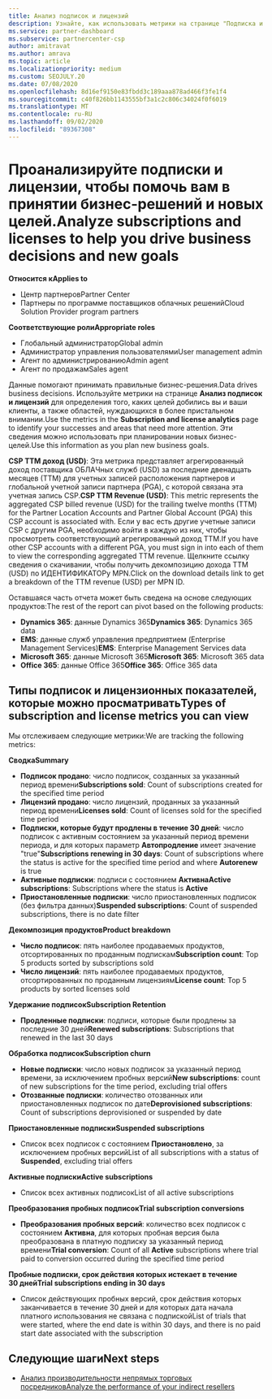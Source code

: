 ```yaml
---
title: Анализ подписок и лицензий
description: Узнайте, как использовать метрики на странице "Подписка и анализ лицензий" для выяснения успеха и областей, требующих дополнительных внимания.
ms.service: partner-dashboard
ms.subservice: partnercenter-csp
author: amitravat
ms.author: amrava
ms.topic: article
ms.localizationpriority: medium
ms.custom: SEOJULY.20
ms.date: 07/08/2020
ms.openlocfilehash: 8d16ef9150e83fbdd3c189aaa878ad466f3fe1f4
ms.sourcegitcommit: c40f826bb1143555bf3a1c2c806c34024f0f6019
ms.translationtype: MT
ms.contentlocale: ru-RU
ms.lasthandoff: 09/02/2020
ms.locfileid: "89367308"
---
```

# <a name="analyze-subscriptions-and-licenses-to-help-you-drive-business-decisions-and-new-goals"></a><span data-ttu-id="5220b-103">Проанализируйте подписки и лицензии, чтобы помочь вам в принятии бизнес-решений и новых целей.</span><span class="sxs-lookup"><span data-stu-id="5220b-103">Analyze subscriptions and licenses to help you drive business decisions and new goals</span></span>

<span data-ttu-id="5220b-104">**Относится к**</span><span class="sxs-lookup"><span data-stu-id="5220b-104">**Applies to**</span></span>

- <span data-ttu-id="5220b-105">Центр партнеров</span><span class="sxs-lookup"><span data-stu-id="5220b-105">Partner Center</span></span>
- <span data-ttu-id="5220b-106">Партнеры по программе поставщиков облачных решений</span><span class="sxs-lookup"><span data-stu-id="5220b-106">Cloud Solution Provider program partners</span></span>

<span data-ttu-id="5220b-107">**Соответствующие роли**</span><span class="sxs-lookup"><span data-stu-id="5220b-107">**Appropriate roles**</span></span>

- <span data-ttu-id="5220b-108">Глобальный администратор</span><span class="sxs-lookup"><span data-stu-id="5220b-108">Global admin</span></span>
- <span data-ttu-id="5220b-109">Администратор управления пользователями</span><span class="sxs-lookup"><span data-stu-id="5220b-109">User management admin</span></span>
- <span data-ttu-id="5220b-110">Агент по администрированию</span><span class="sxs-lookup"><span data-stu-id="5220b-110">Admin agent</span></span>
- <span data-ttu-id="5220b-111">Агент по продажам</span><span class="sxs-lookup"><span data-stu-id="5220b-111">Sales agent</span></span>

<span data-ttu-id="5220b-112">Данные помогают принимать правильные бизнес-решения.</span><span class="sxs-lookup"><span data-stu-id="5220b-112">Data drives business decisions.</span></span> <span data-ttu-id="5220b-113">Используйте метрики на странице **Анализ подписок и лицензий** для определения того, каких целей добились вы и ваши клиенты, а также областей, нуждающихся в более пристальном внимании.</span><span class="sxs-lookup"><span data-stu-id="5220b-113">Use the metrics in the **Subscription and license analytics** page to identify your successes and areas that need more attention.</span></span> <span data-ttu-id="5220b-114">Эти сведения можно использовать при планировании новых бизнес-целей.</span><span class="sxs-lookup"><span data-stu-id="5220b-114">Use this information as you plan new business goals.</span></span>

<span data-ttu-id="5220b-115">**CSP ТТМ доход (USD)**: Эта метрика представляет агрегированный доход поставщика ОБЛАЧных служб (USD) за последние двенадцать месяцев (ТТМ) для учетных записей расположения партнеров и глобальной учетной записи партнера (PGA), с которой связана эта учетная запись CSP.</span><span class="sxs-lookup"><span data-stu-id="5220b-115">**CSP TTM Revenue (USD)**: This metric represents the aggregated CSP billed revenue (USD) for the trailing twelve months (TTM) for the Partner Location Accounts and Partner Global Account (PGA) this CSP account is associated with.</span></span> <span data-ttu-id="5220b-116">Если у вас есть другие учетные записи CSP с другим PGA, необходимо войти в каждую из них, чтобы просмотреть соответствующий агрегированный доход ТТМ.</span><span class="sxs-lookup"><span data-stu-id="5220b-116">If you have other CSP accounts with a different PGA, you must sign in into each of them to view the corresponding aggregated TTM revenue.</span></span>  <span data-ttu-id="5220b-117">Щелкните ссылку сведения о скачивании, чтобы получить декомпозицию дохода ТТМ (USD) по ИДЕНТИФИКАТОРу MPN.</span><span class="sxs-lookup"><span data-stu-id="5220b-117">Click on the download details link to get a breakdown of the TTM revenue (USD) per MPN ID.</span></span>

<span data-ttu-id="5220b-118">Оставшаяся часть отчета может быть сведена на основе следующих продуктов:</span><span class="sxs-lookup"><span data-stu-id="5220b-118">The rest of the report can pivot based on the following products:</span></span>

 - <span data-ttu-id="5220b-119">**Dynamics 365**: данные Dynamics 365</span><span class="sxs-lookup"><span data-stu-id="5220b-119">**Dynamics 365**: Dynamics 365 data</span></span>  
 - <span data-ttu-id="5220b-120">**EMS**: данные служб управления предприятием (Enterprise Management Services)</span><span class="sxs-lookup"><span data-stu-id="5220b-120">**EMS**: Enterprise Management Services data</span></span>  
 - <span data-ttu-id="5220b-121">**Microsoft 365**: данные Microsoft 365</span><span class="sxs-lookup"><span data-stu-id="5220b-121">**Microsoft 365**: Microsoft 365 data</span></span>  
 - <span data-ttu-id="5220b-122">**Office 365**: данные Office 365</span><span class="sxs-lookup"><span data-stu-id="5220b-122">**Office 365**: Office 365 data</span></span>  


## <a name="types-of-subscription-and-license-metrics-you-can-view"></a><span data-ttu-id="5220b-123">Типы подписок и лицензионных показателей, которые можно просматривать</span><span class="sxs-lookup"><span data-stu-id="5220b-123">Types of subscription and license metrics you can view</span></span>

<span data-ttu-id="5220b-124">Мы отслеживаем следующие метрики:</span><span class="sxs-lookup"><span data-stu-id="5220b-124">We are tracking the following metrics:</span></span>

<span data-ttu-id="5220b-125">**Сводка**</span><span class="sxs-lookup"><span data-stu-id="5220b-125">**Summary**</span></span>  
 - <span data-ttu-id="5220b-126">**Подписок продано**: число подписок, созданных за указанный период времени</span><span class="sxs-lookup"><span data-stu-id="5220b-126">**Subscriptions sold**: Count of subscriptions created for the specified time period</span></span>  
 - <span data-ttu-id="5220b-127">**Лицензий продано**: число лицензий, проданных за указанный период времени</span><span class="sxs-lookup"><span data-stu-id="5220b-127">**Licenses sold**: Count of licenses sold for the specified time period</span></span>   
 - <span data-ttu-id="5220b-128">**Подписки, которые будут продлены в течение 30 дней**: число подписок с активным состоянием за указанный период времени периода, и для которых параметр **Автопродление** имеет значение "true"</span><span class="sxs-lookup"><span data-stu-id="5220b-128">**Subscriptions renewing in 30 days**: Count of subscriptions where the status is active for the specified time period and where **Autorenew** is true</span></span>
 - <span data-ttu-id="5220b-129">**Активные подписки**: подписи с состоянием **Активна**</span><span class="sxs-lookup"><span data-stu-id="5220b-129">**Active subscriptions**: Subscriptions where the status is **Active**</span></span>  
 - <span data-ttu-id="5220b-130">**Приостановленные подписки**: число приостановленных подписок (без фильтра данных)</span><span class="sxs-lookup"><span data-stu-id="5220b-130">**Suspended subscriptions**: Count of suspended subscriptions, there is no date filter</span></span>  

<span data-ttu-id="5220b-131">**Декомпозиция продуктов**</span><span class="sxs-lookup"><span data-stu-id="5220b-131">**Product breakdown**</span></span>  
 - <span data-ttu-id="5220b-132">**Число подписок**: пять наиболее продаваемых продуктов, отсортированных по проданным подпискам</span><span class="sxs-lookup"><span data-stu-id="5220b-132">**Subscription count**: Top 5 products sorted by subscriptions sold</span></span>  
 - <span data-ttu-id="5220b-133">**Число лицензий**: пять наиболее продаваемых продуктов, отсортированных по проданным лицензиям</span><span class="sxs-lookup"><span data-stu-id="5220b-133">**License count**: Top 5 products by sorted licenses sold</span></span>

<span data-ttu-id="5220b-134">**Удержание подписок**</span><span class="sxs-lookup"><span data-stu-id="5220b-134">**Subscription Retention**</span></span>
 - <span data-ttu-id="5220b-135">**Продленные подписки**: подписи, которые были продлены за последние 30 дней</span><span class="sxs-lookup"><span data-stu-id="5220b-135">**Renewed subscriptions**: Subscriptions that renewed in the last 30 days</span></span>  

<span data-ttu-id="5220b-136">**Обработка подписок**</span><span class="sxs-lookup"><span data-stu-id="5220b-136">**Subscription churn**</span></span>  
 - <span data-ttu-id="5220b-137">**Новые подписки**: число новых подписок за указанный период времени, за исключением пробных версий</span><span class="sxs-lookup"><span data-stu-id="5220b-137">**New subscriptions**: count of new subscriptions for the time period, excluding trial offers</span></span>  
 - <span data-ttu-id="5220b-138">**Отозванные подписки**: количество отозванных или приостановленных подписок по дате</span><span class="sxs-lookup"><span data-stu-id="5220b-138">**Deprovisioned subscriptions**: Count of subscriptions deprovisioned or suspended by date</span></span>  

<span data-ttu-id="5220b-139">**Приостановленные подписки**</span><span class="sxs-lookup"><span data-stu-id="5220b-139">**Suspended subscriptions**</span></span>  
 - <span data-ttu-id="5220b-140">Список всех подписок с состоянием **Приостановлено**, за исключением пробных версий</span><span class="sxs-lookup"><span data-stu-id="5220b-140">List of all subscriptions with a status of **Suspended**, excluding trial offers</span></span>  
  
<span data-ttu-id="5220b-141">**Активные подписки**</span><span class="sxs-lookup"><span data-stu-id="5220b-141">**Active subscriptions**</span></span>
 - <span data-ttu-id="5220b-142">Список всех активных подписок</span><span class="sxs-lookup"><span data-stu-id="5220b-142">List of all active subscriptions</span></span>  

<span data-ttu-id="5220b-143">**Преобразования пробных подписок**</span><span class="sxs-lookup"><span data-stu-id="5220b-143">**Trial subscription conversions**</span></span>  
 - <span data-ttu-id="5220b-144">**Преобразования пробных версий**: количество всех подписок с состоянием **Активна**, для которых пробная версия была преобразована в платную подписку за указанный период времени</span><span class="sxs-lookup"><span data-stu-id="5220b-144">**Trial conversion**: Count of all **Active** subscriptions where trial paid to conversion occurred during the specified time period</span></span>  

<span data-ttu-id="5220b-145">**Пробные подписки, срок действия которых истекает в течение 30 дней**</span><span class="sxs-lookup"><span data-stu-id="5220b-145">**Trial subscriptions ending in 30 days**</span></span>  
 - <span data-ttu-id="5220b-146">Список действующих пробных версий, срок действия которых заканчивается в течение 30 дней и для которых дата начала платного использования не связана с подпиской</span><span class="sxs-lookup"><span data-stu-id="5220b-146">List of trials that were started, where the end date is within 30 days, and there is no paid start date associated with the subscription</span></span>  

## <a name="next-steps"></a><span data-ttu-id="5220b-147">Следующие шаги</span><span class="sxs-lookup"><span data-stu-id="5220b-147">Next steps</span></span>

- [<span data-ttu-id="5220b-148">Анализ производительности непрямых торговых посредников</span><span class="sxs-lookup"><span data-stu-id="5220b-148">Analyze the performance of your indirect resellers</span></span>](analyze-indirect-resellers.md)